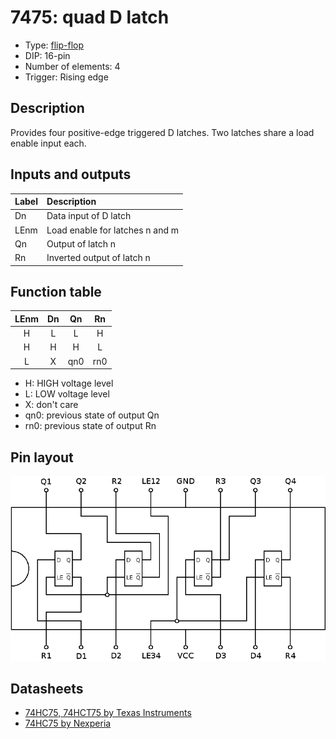 # 7475: quad D latch

- Type: [flip-flop](flip_flops.md)
- DIP: 16-pin
- Number of elements: 4
- Trigger: Rising edge

## Description

Provides four positive-edge triggered D latches. Two latches share a
load enable input each.

## Inputs and outputs

| Label | Description                            |
|:----- |:-------------------------------------- |
| Dn    | Data input of D latch                  |
| LEnm  | Load enable for latches n and m        |
| Qn    | Output of latch n                      |
| Rn    | Inverted output of latch n             |

## Function table

| LEnm | Dn  | Qn  | Rn   |
|:----:|:---:|:---:|:----:|
| H    | L   | L   | H    |
| H    | H   | H   | L    |
| L    | X   | qn0 | rn0  |

- H: HIGH voltage level
- L: LOW voltage level
- X: don't care
- qn0: previous state of output Qn
- rn0: previous state of output Rn

## Pin layout

![](../dia/7475-dip.png)


## Datasheets

- [74HC75, 74HCT75 by Texas Instruments](http://www.ti.com/lit/ds/symlink/cd74hc75.pdf)
- [74HC75 by Nexperia](https://assets.nexperia.com/documents/data-sheet/74HC75.pdf)

